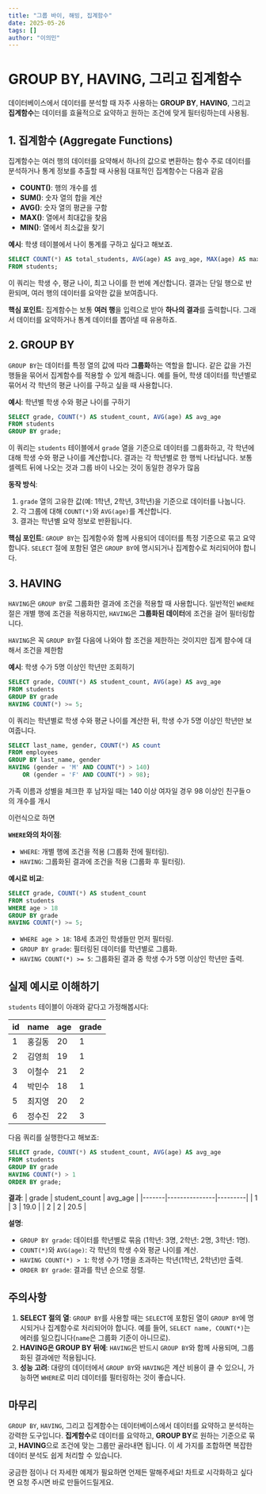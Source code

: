 ```yaml
---
title: "그룹 바이, 해빙, 집계함수"
date: 2025-05-26
tags: []
author: "이의민"
---
```


# GROUP BY, HAVING, 그리고 집계함수

데이터베이스에서 데이터를 분석할 때 자주 사용하는 **GROUP BY**, **HAVING**, 그리고 **집계함수**는 데이터를 효율적으로 요약하고 원하는 조건에 맞게 필터링하는데 사용됨. 


## 1. 집계함수 (Aggregate Functions)
집계함수는 여러 행의 데이터를 요약해서 하나의 값으로 변환하는 함수
주로 데이터를 분석하거나 통계 정보를 추출할 때 사용됨
대표적인 집계함수는 다음과 같음

- **COUNT()**: 행의 개수를 셈
- **SUM()**: 숫자 열의 합을 계산
- **AVG()**: 숫자 열의 평균을 구함
- **MAX()**: 열에서 최대값을 찾음
- **MIN()**: 열에서 최소값을 찾기

**예시**: 학생 테이블에서 나이 통계를 구하고 싶다고 해보죠.
```sql
SELECT COUNT(*) AS total_students, AVG(age) AS avg_age, MAX(age) AS max_age
FROM students;
```
이 쿼리는 학생 수, 평균 나이, 최고 나이를 한 번에 계산합니다. 결과는 단일 행으로 반환되며, 여러 행의 데이터를 요약한 값을 보여줍니다.

**핵심 포인트**: 집계함수는 보통 **여러 행**을 입력으로 받아 **하나의 결과**를 출력합니다. 그래서 데이터를 요약하거나 통계 데이터를 뽑아낼 때 유용하죠.

## 2. GROUP BY
`GROUP BY`는 데이터를 특정 열의 값에 따라 **그룹화**하는 역할을 합니다. 같은 값을 가진 행들을 묶어서 집계함수를 적용할 수 있게 해줍니다. 예를 들어, 학생 데이터를 학년별로 묶어서 각 학년의 평균 나이를 구하고 싶을 때 사용합니다.

**예시**: 학년별 학생 수와 평균 나이를 구하기
```sql
SELECT grade, COUNT(*) AS student_count, AVG(age) AS avg_age
FROM students
GROUP BY grade;
```
이 쿼리는 `students` 테이블에서 `grade` 열을 기준으로 데이터를 그룹화하고, 각 학년에 대해 학생 수와 평균 나이를 계산합니다. 결과는 각 학년별로 한 행씩 나타납니다.
보통 셀렉트 뒤에 나오는 것과 그룹 바이 나오는 것이 동일한 경우가 많음

**동작 방식**:
1. `grade` 열의 고유한 값(예: 1학년, 2학년, 3학년)을 기준으로 데이터를 나눕니다.
2. 각 그룹에 대해 `COUNT(*)`와 `AVG(age)`를 계산합니다.
3. 결과는 학년별 요약 정보로 반환됩니다.

**핵심 포인트**: `GROUP BY`는 집계함수와 함께 사용되어 데이터를 특정 기준으로 묶고 요약합니다. `SELECT` 절에 포함된 열은 `GROUP BY`에 명시되거나 집계함수로 처리되어야 합니다.

## 3. HAVING
`HAVING`은 `GROUP BY`로 그룹화한 결과에 조건을 적용할 때 사용합니다. 일반적인 `WHERE` 절은 개별 행에 조건을 적용하지만, `HAVING`은 **그룹화된 데이터**에 조건을 걸어 필터링합니다.

`HAVING`은 꼭 `GROUP BY`절 다음에 나와야 함 
조건을 제한하는 것이지만 집계 햠수에 대해서 조건을 제한함

**예시**: 학생 수가 5명 이상인 학년만 조회하기
```sql
SELECT grade, COUNT(*) AS student_count, AVG(age) AS avg_age
FROM students
GROUP BY grade
HAVING COUNT(*) >= 5;
```

이 쿼리는 학년별로 학생 수와 평균 나이를 계산한 뒤, 학생 수가 5명 이상인 학년만 보여줍니다.

```sql
SELECT last_name, gender, COUNT(*) AS count
FROM employees
GROUP BY last_name, gender
HAVING (gender = 'M' AND COUNT(*) > 140)
    OR (gender = 'F' AND COUNT(*) > 98);
```
가족 이름과 성별을 체크한 후 남자일 때는 140 이상 여자일 경우 98 이상인 친구들ㅇ의 개수를 개시

이런식으로 하면 

**`WHERE`와의 차이점**:
- `WHERE`: 개별 행에 조건을 적용 (그룹화 전에 필터링).
- `HAVING`: 그룹화된 결과에 조건을 적용 (그룹화 후 필터링).

**예시로 비교**:
```sql
SELECT grade, COUNT(*) AS student_count
FROM students
WHERE age > 18
GROUP BY grade
HAVING COUNT(*) >= 5;
```
- `WHERE age > 18`: 18세 초과인 학생들만 먼저 필터링.
- `GROUP BY grade`: 필터링된 데이터를 학년별로 그룹화.
- `HAVING COUNT(*) >= 5`: 그룹화된 결과 중 학생 수가 5명 이상인 학년만 출력.

## 실제 예시로 이해하기
`students` 테이블이 아래와 같다고 가정해봅시다:

| id | name     | age | grade |
|----|----------|-----|-------|
| 1  | 홍길동   | 20  | 1     |
| 2  | 김영희   | 19  | 1     |
| 3  | 이철수   | 21  | 2     |
| 4  | 박민수   | 18  | 1     |
| 5  | 최지영   | 20  | 2     |
| 6  | 정수진   | 22  | 3     |

다음 쿼리를 실행한다고 해보죠:
```sql
SELECT grade, COUNT(*) AS student_count, AVG(age) AS avg_age
FROM students
GROUP BY grade
HAVING COUNT(*) > 1
ORDER BY grade;
```

**결과**:
| grade | student_count | avg_age |
|-------|---------------|---------|
| 1     | 3             | 19.0    |
| 2     | 2             | 20.5    |

**설명**:
- `GROUP BY grade`: 데이터를 학년별로 묶음 (1학년: 3명, 2학년: 2명, 3학년: 1명).
- `COUNT(*)`와 `AVG(age)`: 각 학년의 학생 수와 평균 나이를 계산.
- `HAVING COUNT(*) > 1`: 학생 수가 1명을 초과하는 학년(1학년, 2학년)만 출력.
- `ORDER BY grade`: 결과를 학년 순으로 정렬.

## 주의사항
1. **SELECT 절의 열**: `GROUP BY`를 사용할 때는 `SELECT`에 포함된 열이 `GROUP BY`에 명시되거나 집계함수로 처리되어야 합니다. 예를 들어, `SELECT name, COUNT(*)`는 에러를 일으킵니다(`name`은 그룹화 기준이 아니므로).
2. **HAVING은 GROUP BY 뒤에**: `HAVING`은 반드시 `GROUP BY`와 함께 사용되며, 그룹화된 결과에만 적용됩니다.
3. **성능 고려**: 대량의 데이터에서 `GROUP BY`와 `HAVING`은 계산 비용이 클 수 있으니, 가능하면 `WHERE`로 미리 데이터를 필터링하는 것이 좋습니다.

## 마무리
`GROUP BY`, `HAVING`, 그리고 집계함수는 데이터베이스에서 데이터를 요약하고 분석하는 강력한 도구입니다. **집계함수**로 데이터를 요약하고, **GROUP BY**로 원하는 기준으로 묶고, **HAVING**으로 조건에 맞는 그룹만 골라내면 됩니다. 이 세 가지를 조합하면 복잡한 데이터 분석도 쉽게 처리할 수 있습니다.

궁금한 점이나 더 자세한 예제가 필요하면 언제든 말해주세요! 차트로 시각화하고 싶다면 요청 주시면 바로 만들어드릴게요.
